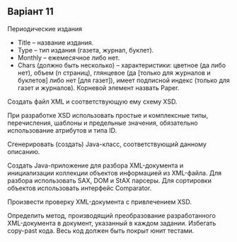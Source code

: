 ## Варіант 11
Периодические издания
- Title – название издания.
- Type – тип издания (газета, журнал, буклет).
- Monthly – ежемесячное либо нет.
- Chars (должно быть несколько) – характеристики: цветное (да либо нет), объем (n страниц), глянцевое (да [только для журналов и буклетов] либо нет [для газет]), имеет подписной индекс (только для газет и журналов).
Корневой элемент назвать Paper.

Создать файл XML и соответствующую ему схему XSD. 

При разработке XSD использовать простые и комплексные типы, перечисления, шаблоны и предельные значения, обязательно использование атрибутов и типа ID.

Сгенерировать (создать) Java-класс, соответствующий данному описанию. 

Создать Java-приложение для разбора XML-документа и инициализации коллекции объектов информацией из XML-файла. Для разбора использовать SAX, DOM и StAX парсеры. Для сортировки объектов использовать интерфейс Comparator.

Произвести проверку XML-документа с привлечением XSD. 

Определить метод, производящий преобразование разработанного XML-документа в документ, указанный в каждом задании.
Избегать copy-past кода. 
Весь код должен быть покрыт юнит тестами.